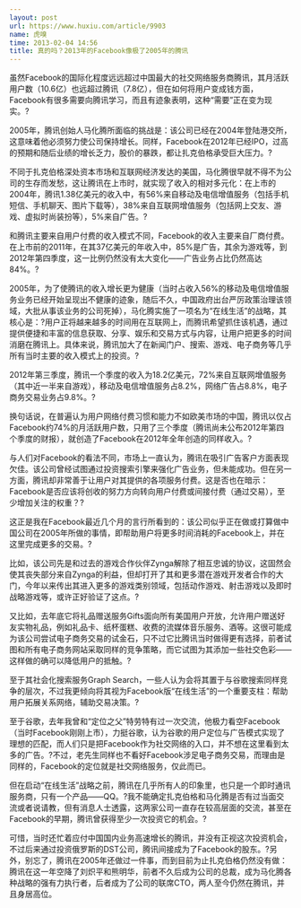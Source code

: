 ```yaml
---
layout: post
url: https://www.huxiu.com/article/9903
name: 虎嗅
time: 2013-02-04 14:56
title: 真的吗？2013年的Facebook像极了2005年的腾讯
---
```

虽然Facebook的国际化程度远远超过中国最大的社交网络服务商腾讯，其月活跃用户数（10.6亿）也远超过腾讯（7.8亿），但在如何将用户变成钱方面，Facebook有很多需要向腾讯学习，而且有迹象表明，这种“需要”正在变为现实。?

2005年，腾讯创始人马化腾所面临的挑战是：该公司已经在2004年登陆港交所，这意味着他必须努力使公司保持增长。同样，Facebook在2012年已经IPO，过高的预期和随后业绩的增长乏力，股价的暴跌，都让扎克伯格承受巨大压力。?

不同于扎克伯格深处资本市场和互联网经济发达的美国，马化腾很早就不得不为公司的生存而发愁，这让腾讯在上市时，就实现了收入的相对多元化：在上市的2004年，腾讯1.38亿美元的收入中，有56%来自移动及电信增值服务（包括手机短信、手机聊天、图片下载等），38%来自互联网增值服务（包括网上交友、游戏、虚拟时尚装扮等），5%来自广告。?

和腾讯主要来自用户付费的收入模式不同，Facebook的收入主要来自厂商付费。在上市前的2011年，在其37亿美元的年收入中，85%是广告，其余为游戏等，到2012年第四季度，这一比例仍然没有太大变化——广告业务占比仍然高达84%。?

2005年，为了使腾讯的收入增长更为健康（当时占收入56%的移动及电信增值服务业务已经开始呈现出不健康的迹象，随后不久，中国政府出台严厉政策治理该领域，大批从事该业务的公司死掉），马化腾实施了一项名为“在线生活”的战略，其核心是：?用户正将越来越多的时间用在互联网上，而腾讯希望抓住该机遇，通过提供便捷和丰富的信息获取、分享、娱乐和交易方式与内容，让用户把更多的时间消磨在腾讯上。具体来说，腾讯加大了在新闻门户、搜索、游戏、电子商务等几乎所有当时主要的收入模式上的投资。?

2012年第三季度，腾讯一个季度的收入为18.2亿美元，72%来自互联网增值服务（其中近一半来自游戏），移动及电信增值服务占8.2%，网络广告占8.8%，电子商务交易业务占9.8%。?

换句话说，在普遍认为用户网络付费习惯和能力不如欧美市场的中国，腾讯以仅占Facebook约74%的月活跃用户数，只用了三个季度（腾讯尚未公布2012年第四个季度的财报），就创造了Facebook在2012年全年创造的同样收入。?

与人们对Facebook的看法不同，市场上一直认为，腾讯在吸引广告客户方面表现欠佳。该公司曾经试图通过投资搜索引擎来强化广告业务，但未能成功。但在另一方面，腾讯却非常善于让用户对其提供的各项服务付费。这是否也在暗示：Facebook是否应该将创收的努力方向转向用户付费或间接付费（通过交易），至少增加关注的权重？?

这正是我在Facebook最近几个月的言行所看到的：该公司似乎正在做或打算做中国公司在2005年所做的事情，即帮助用户将更多时间消耗的Facebook上，并在这里完成更多的交易。?

比如，该公司先是和过去的游戏合作伙伴Zynga解除了相互忠诚的协议，这固然会使其丧失部分来自Zynga的利益，但却打开了其和更多潜在游戏开发者合作的大门，今年以来传出其进入更多的游戏类别领域，包括动作游戏、射击游戏以及即时战略游戏等，或许正好验证了这点。?

又比如，去年底它将礼品赠送服务Gifts面向所有美国用户开放，允许用户赠送好友实物礼品，例如礼品卡、纸杯蛋糕、收费的流媒体音乐服务、酒等。这很可能成为该公司尝试电子商务交易的试金石，只不过它比腾讯当时做得更有选择，前者试图和所有电子商务网站采取同样的竞争策略，而它试图为其添加一些社交色彩——这样做的确可以降低用户的抵触。?

至于其社会化搜索服务Graph Search，一些人认为会将其置于与谷歌搜索同样竞争的层次，不过我更倾向将其视为Facebook版“在线生活”的一个重要支柱：帮助用户拓展关系网络，辅助交易决策。?

至于谷歌，去年我曾和“定位之父”特劳特有过一次交流，他极力看空Facebook（当时Facebook刚刚上市），力挺谷歌，认为谷歌的用户定位与广告模式实现了理想的匹配，而人们只是把Facebook作为社交网络的入口，并不想在这里看到太多的广告。?不过，老先生同样也不看好Facebook涉足电子商务交易，而理由是同样的，Facebook的定位就是社交网络服务，仅此而已。

但在启动“在线生活”战略之前，腾讯在几乎所有人的印象里，也只是一个即时通讯服务商，只有一个产品——QQ。?我不能确定扎克伯格和马化腾是否有过当面交流或者说请教，但有消息人士透露，这两家公司一直存在较高层面的交流，甚至在Facebook的早期，腾讯曾获得至少一次投资它的机会。?

可惜，当时还忙着应付中国国内业务高速增长的腾讯，并没有正视这次投资机会，不过后来通过投资俄罗斯的DST公司，腾讯间接成为了Facebook的股东。?另外，别忘了，腾讯在2005年还做过一件事，而到目前为止扎克伯格仍然没有做：腾讯在这一年空降了刘炽平和熊明华，前者不久后成为公司的总裁，成为马化腾各种战略的强有力执行者，后者成为了公司的联席CTO，两人至今仍然在腾讯，并且身居高位。

